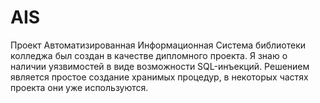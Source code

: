 # AIS
Проект Автоматизированная Информационная Система библиотеки колледжа был создан в качестве дипломного проекта.
Я знаю о наличии уязвимостей в виде возможности SQL-инъекций. Решением является простое создание хранимых процедур, в некоторых частях проекта они уже используются.
